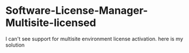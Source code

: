# Software-License-Manager-Multisite-licensed
 I can't see support for multisite environment license activation. here is my solution

